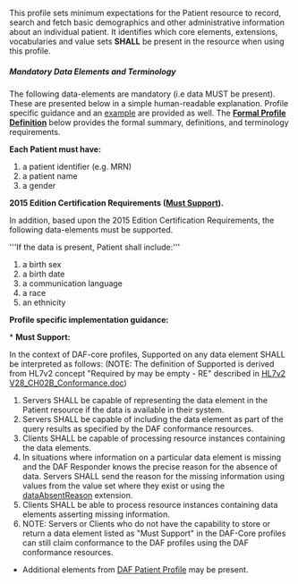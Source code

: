 This profile sets minimum expectations for the Patient resource to record, search and fetch basic demographics and other administrative information about an individual patient. It identifies which core elements, extensions, vocabularies and value sets **SHALL** be present in the resource when using this profile.


##### Mandatory Data Elements and Terminology


The following data-elements are mandatory (i.e data MUST be present). These are presented below in a simple human-readable explanation.  Profile specific guidance and an [example](#example) are provided as well.  The [**Formal Profile Definition**](#profile) below provides the  formal summary, definitions, and  terminology requirements.  

**Each Patient must have:**

1. a patient identifier (e.g. MRN)
1. a patient name
1. a gender

**2015 Edition Certification Requirements ([Must Support](#must_support)).**

In addition, based upon the 2015 Edition Certification Requirements, the following data-elements must be supported.
 
'''If the data is present, Patient shall include:'''

1. a birth sex
1. a birth date
1. a communication language
1. a race
1. an ethnicity


**Profile specific implementation guidance:**

*<a name="must_support"></a> **Must Support:**

In the context of DAF-core profiles, Supported on any data element SHALL be interpreted as follows: (NOTE: The definition of Supported is derived from HL7v2 concept "Required by may be empty - RE" described in [HL7v2 V28_CH02B_Conformance.doc]())

  1. Servers SHALL be capable of representing the data element in the Patient resource if the data is available in their system.
  1. Servers SHALL be capable of including the data element as part of the query results as specified by the DAF conformance resources.
  1. Clients SHALL be capable of processing resource instances containing the data elements.
  1. In situations where information on a particular data element is missing and the DAF Responder knows the precise reason for the absence of data. Servers SHALL send the reason for the missing information using values from the value set where they exist or using the [dataAbsentReason](http://hl7-fhir.github.io/extension-data-absent-reason.html) extension. 
  1. Clients SHALL be able to process resource instances containing data elements asserting missing information.
  1. NOTE: Servers or Clients who do not have the capability to store or return a data element listed as "Must Support" in the DAF-Core profiles can still claim conformance to the DAF profiles using the DAF conformance resources.

* Additional elements from [DAF Patient Profile](daf-Patient.html) may be present.